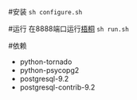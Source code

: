 #安装
`sh configure.sh`

#运行
在8888端口运行[梧桐](http://127.0.0.1:8888)
`sh run.sh`

#依赖
 * python-tornado  
 * python-psycopg2
 * postgresql-9.2
 * postgresql-contrib-9.2


